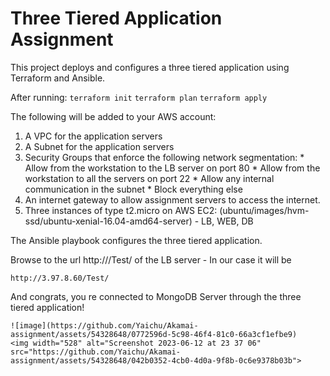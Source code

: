 # Three Tiered Application Assignment

This project deploys and configures a three tiered application using Terraform and Ansible.

After running:
    ```
    terraform init
    ```
    ```
    terraform plan
    ```
    ```
    terraform apply
    ```
    
The following will be added to your AWS account:

1. A VPC for the application servers
2. A Subnet for the application servers
3. Security Groups that enforce the following network segmentation:
        *  Allow from the workstation to the LB server on port 80
        *  Allow from the workstation to all the servers on port 22
        *  Allow any internal communication in the subnet
        *  Block everything else
4.  An internet gateway to allow assignment servers to access the internet.
5.  Three instances of type t2.micro on AWS EC2:  (ubuntu/images/hvm-ssd/ubuntu-xenial-16.04-amd64-server) - LB, WEB, DB

The Ansible playbook configures the three tiered application.

Browse to the url http://<LB-PUBLIC-IP>/Test/ of the LB server - In our case it will be 

    http://3.97.8.60/Test/

 And congrats, you re connected to MongoDB Server through the three tiered application!
    
    ![image](https://github.com/Yaichu/Akamai-assignment/assets/54328648/0772596d-5c98-46f4-81c0-66a3cf1efbe9)
    <img width="528" alt="Screenshot 2023-06-12 at 23 37 06" src="https://github.com/Yaichu/Akamai-assignment/assets/54328648/042b0352-4cb0-4d0a-9f8b-0c6e9378b03b">

    
    
